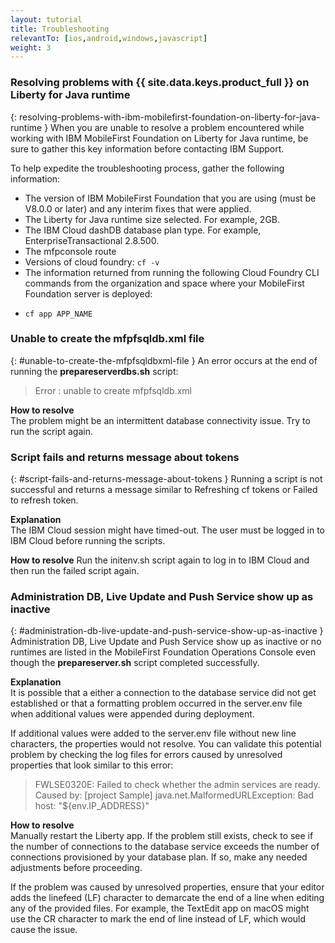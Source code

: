 ```yaml
---
layout: tutorial
title: Troubleshooting
relevantTo: [ios,android,windows,javascript]
weight: 3
---
```

<!-- NLS_CHARSET=UTF-8 -->
### Resolving problems with {{ site.data.keys.product_full }} on Liberty for Java runtime
{: resolving-problems-with-ibm-mobilefirst-foundation-on-liberty-for-java-runtime }
When you are unable to resolve a problem encountered while working with IBM MobileFirst Foundation on Liberty for Java runtime, be sure to gather this key information before contacting IBM Support.

To help expedite the troubleshooting process, gather the following information:

* The version of IBM MobileFirst Foundation that you are using (must be V8.0.0 or later) and any interim fixes that were applied.
* The Liberty for Java runtime size selected. For example, 2GB.
* The IBM Cloud dashDB database plan type. For example, EnterpriseTransactional 2.8.500.
* The mfpconsole route
* Versions of cloud foundry: `cf -v`
* The information returned from running the following Cloud Foundry CLI commands from the organization and space where your MobileFirst  Foundation server is deployed:
 - `cf app APP_NAME`

### Unable to create the mfpfsqldb.xml file
{: #unable-to-create-the-mfpfsqldbxml-file }
An error occurs at the end of running the **prepareserverdbs.sh** script:

> Error : unable to create mfpfsqldb.xml

**How to resolve**  
The problem might be an intermittent database connectivity issue. Try to run the script again.

### Script fails and returns message about tokens	
{: #script-fails-and-returns-message-about-tokens }
Running a script is not successful and returns a message similar to Refreshing cf tokens or Failed to refresh token.

**Explanation**  
The IBM Cloud session might have timed-out. The user must be logged in to IBM Cloud before running the scripts.

**How to resolve**
Run the initenv.sh script again to log in to IBM Cloud and then run the failed script again.

### Administration DB, Live Update and Push Service show up as inactive
{: #administration-db-live-update-and-push-service-show-up-as-inactive }
Administration DB, Live Update and Push Service show up as inactive or no runtimes are listed in the MobileFirst Foundation Operations Console even though the **prepareserver.sh** script completed successfully.

**Explanation**  
It is possible that a either a connection to the database service did not get established or that a formatting problem occurred in the server.env file when additional values were appended during deployment.

If additional values were added to the server.env file without new line characters, the properties would not resolve. You can validate this potential problem by checking the log files for errors caused by unresolved properties that look similar to this error:

> FWLSE0320E: Failed to check whether the admin services are ready. Caused by: [project Sample] java.net.MalformedURLException: Bad host: "${env.IP_ADDRESS}"

**How to resolve**  
Manually restart the Liberty app. If the problem still exists, check to see if the number of connections to the database service exceeds the number of connections provisioned by your database plan. If so, make any needed adjustments before proceeding.

If the problem was caused by unresolved properties, ensure that your editor adds the linefeed (LF) character to demarcate the end of a line when editing any of the provided files. For example, the TextEdit app on macOS might use the CR character to mark the end of line instead of LF, which would cause the issue.
